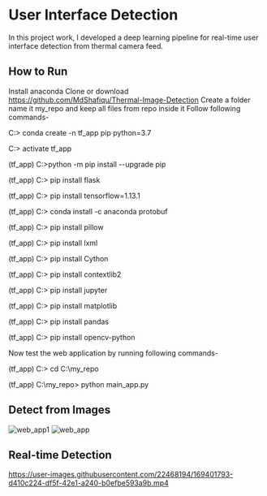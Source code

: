 # User Interface Detection
In this project work, I developed a deep learning pipeline for real-time user interface detection from thermal camera feed.

## How to Run
Install anaconda
Clone or download  https://github.com/MdShafiqu/Thermal-Image-Detection
Create a folder name it my_repo and keep all files from repo inside it
Follow following commands-

C:\> conda create -n tf_app pip python=3.7

C:\> activate tf_app

(tf_app) C:\>python -m pip install --upgrade pip

(tf_app) C:\> pip install flask

(tf_app) C:\> pip install tensorflow=1.13.1

(tf_app) C:\> conda install -c anaconda protobuf

(tf_app) C:\> pip install pillow

(tf_app) C:\> pip install lxml

(tf_app) C:\> pip install Cython

(tf_app) C:\> pip install contextlib2

(tf_app) C:\> pip install jupyter

(tf_app) C:\> pip install matplotlib

(tf_app) C:\> pip install pandas

(tf_app) C:\> pip install opencv-python

Now test the web application by running following commands-

(tf_app) C:\> cd C:\my_repo

(tf_app) C:\my_repo> python main_app.py
## Detect from Images
![web_app1](https://user-images.githubusercontent.com/22468194/168495337-ded66a3b-9c86-4e9f-8684-5eac8b7d6eee.png)
![web_app](https://user-images.githubusercontent.com/22468194/168495356-483a4cbd-2a22-4781-8af6-e1cd06b7a6c0.png)

## Real-time Detection



https://user-images.githubusercontent.com/22468194/169401793-d410c224-df5f-42e1-a240-b0efbe593a9b.mp4

